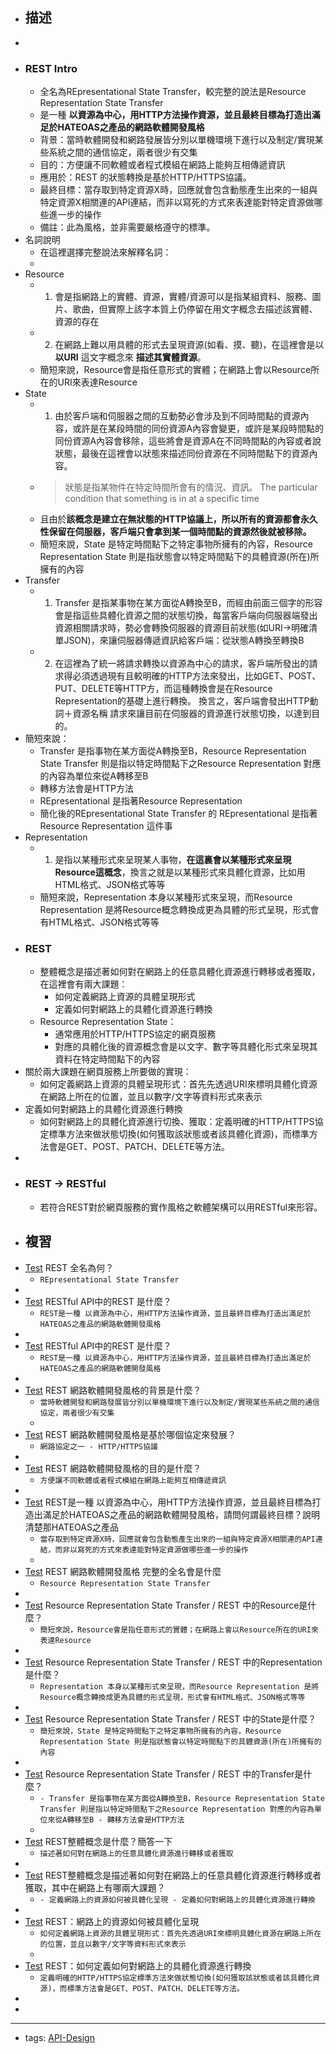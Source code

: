 - ## 描述
- 
- ### REST Intro
    - 全名為REpresentational State Transfer，較完整的說法是Resource Representation State Transfer
    - 是一種 **以資源為中心，用HTTP方法操作資源，並且最終目標為打造出滿足於HATEOAS之產品的網路軟體開發風格**
    - 背景：當時軟體開發和網路發展皆分別以單機環境下進行以及制定/實現某些系統之間的通信協定，兩者很少有交集
    - 目的：方便讓不同軟體或者程式模組在網路上能夠互相傳遞資訊
    - 應用於：REST 的狀態轉換是基於HTTP/HTTPS協議。
    - 最終目標：當存取到特定資源X時，回應就會包含動態產生出來的一組與特定資源X相關連的API連結，而非以寫死的方式來表達能對特定資源做哪些進一步的操作
    - 備註：此為風格，並非需要嚴格遵守的標準。
- 名詞說明
    - 在這裡選擇完整說法來解釋名詞：
    - 
- Resource
    - 1. 會是指網路上的實體、資源，實體/資源可以是指某組資料、服務、圖片、歌曲，但實際上該字本質上仍停留在用文字概念去描述該實體、資源的存在
    - 2. 在網路上難以用具體的形式去呈現資源(如看、摸、聽)，在這裡會是以 **以URI** 這文字概念來 **描述其實體資源**。
    - 簡短來說，Resource會是指任意形式的實體；在網路上會以Resource所在的URI來表達Resource
- State
    - 1. 由於客戶端和伺服器之間的互動勢必會涉及到不同時間點的資源內容，或許是在某段時間的同份資源A內容會變更，或許是某段時間點的同份資源A內容會移除，這些將會是資源A在不同時間點的內容或者說狀態，最後在這裡會以狀態來描述同份資源在不同時間點下的資源內容。
    - > 狀態是指某物件在特定時間所會有的情況、資訊。 The particular condition that something is in at a specific time
    - 且由於**該概念是建立在無狀態的HTTP協議上，所以所有的資源都會永久性保留在伺服器，客戶端只會拿到某一個時間點的資源然後就被移除。**
    - 簡短來說，State 是特定時間點下之特定事物所擁有的內容，Resource Representation State 則是指狀態會以特定時間點下的具體資源(所在)所擁有的內容
- Transfer
    - 1. Transfer 是指某事物在某方面從A轉換至B，而經由前面三個字的形容會是指這些具體化資源之間的狀態切換，每當客戶端向伺服器端發出資源相關請求時，勢必會轉換伺服器的資源目前狀態(如URI->明確清單JSON)，來讓伺服器傳遞資訊給客戶端：從狀態A轉換至轉換B
    - 2. 在這裡為了統一將請求轉換以資源為中心的請求，客戶端所發出的請求得必須透過現有且較明確的HTTP方法來發出，比如GET、POST、PUT、DELETE等HTTP方，而這種轉換會是在Resource Representation的基礎上進行轉換。 換言之，客戶端會發出HTTP動詞＋資源名稱 請求來讓目前在伺服器的資源進行狀態切換，以達到目的。
- 簡短來說：
    - Transfer 是指事物在某方面從A轉換至B，Resource Representation State Transfer 則是指以特定時間點下之Resource Representation 對應的內容為單位來從A轉移至B
    - 轉移方法會是HTTP方法
    - REpresentational 是指著Resource Representation 
    - 簡化後的REpresentational State Transfer 的 REpresentational 是指著Resource Representation 這件事
- Representation
    - 1. 是指以某種形式來呈現某人事物，**在這裏會以某種形式來呈現Resource這概念**，換言之就是以某種形式來具體化資源，比如用HTML格式、JSON格式等等
    - 簡短來說，Representation 本身以某種形式來呈現，而Resource Representation 是將Resource概念轉換成更為具體的形式呈現，形式會有HTML格式、JSON格式等等
- ### REST
    - 整體概念是描述著如何對在網路上的任意具體化資源進行轉移或者獲取，在這裡會有兩大課題：
        - 如何定義網路上資源的具體呈現形式
        - 定義如何對網路上的具體化資源進行轉換
    - Resource Representation State：
        - 通常應用於HTTP/HTTPS協定的網頁服務
        - 對應的具體化後的資源概念會是以文字、數字等具體化形式來呈現其資料在特定時間點下的內容
- 關於兩大課題在網頁服務上所要做的實現：
    - 如何定義網路上資源的具體呈現形式：首先先透過URI來標明具體化資源在網路上所在的位置，並且以數字/文字等資料形式來表示
- 定義如何對網路上的具體化資源進行轉換
    - 如何對網路上的具體化資源進行切換、獲取：定義明確的HTTP/HTTPS協定標準方法來做狀態切換(如何獲取該狀態或者該具體化資源)，而標準方法會是GET、POST、PATCH、DELETE等方法。
- 
- ### REST -> RESTful
    - 若符合REST對於網頁服務的實作風格之軟體架構可以用RESTful來形容。
- ## 複習
- [Test](<Test.md>) REST 全名為何？
    -  `REpresentational State Transfer`
- 
- [Test](<Test.md>) RESTful API中的REST 是什麼？ 
    -  `REST是一種 以資源為中心，用HTTP方法操作資源，並且最終目標為打造出滿足於HATEOAS之產品的網路軟體開發風格`
- 
- [Test](<Test.md>) RESTful API中的REST 是什麼？
    -  `REST是一種 以資源為中心，用HTTP方法操作資源，並且最終目標為打造出滿足於HATEOAS之產品的網路軟體開發風格`
- 
- [Test](<Test.md>) REST 網路軟體開發風格的背景是什麼？ 
    - `當時軟體開發和網路發展皆分別以單機環境下進行以及制定/實現某些系統之間的通信協定，兩者很少有交集`
    - 
- [Test](<Test.md>) REST 網路軟體開發風格是基於哪個協定來發展？
    -  `網路協定之一 - HTTP/HTTPS協議`
- 
- [Test](<Test.md>) REST 網路軟體開發風格的目的是什麼？ 
    -  `方便讓不同軟體或者程式模組在網路上能夠互相傳遞資訊`
- 
- [Test](<Test.md>) REST是一種 以資源為中心，用HTTP方法操作資源，並且最終目標為打造出滿足於HATEOAS之產品的網路軟體開發風格，請問何謂最終目標？說明清楚那HATEOAS之產品 
    -  `當存取到特定資源X時，回應就會包含動態產生出來的一組與特定資源X相關連的API連結，而非以寫死的方式來表達能對特定資源做哪些進一步的操作`
    - 
- [Test](<Test.md>) REST 網路軟體開發風格 完整的全名會是什麼 
    -  `Resource Representation State Transfer`
- 
- [Test](<Test.md>) Resource Representation State Transfer / REST 中的Resource是什麼？
    -  `簡短來說，Resource會是指任意形式的實體；在網路上會以Resource所在的URI來表達Resource`
- 
- [Test](<Test.md>)  Resource Representation State Transfer / REST 中的Representation是什麼？
    - `Representation 本身以某種形式來呈現，而Resource Representation 是將Resource概念轉換成更為具體的形式呈現，形式會有HTML格式、JSON格式等等`
- 
- [Test](<Test.md>) Resource Representation State Transfer / REST 中的State是什麼？ 
    -  `簡短來說，State 是特定時間點下之特定事物所擁有的內容，Resource Representation State 則是指狀態會以特定時間點下的具體資源(所在)所擁有的內容`
- 
- [Test](<Test.md>) Resource Representation State Transfer / REST 中的Transfer是什麼？
    -  `- Transfer 是指事物在某方面從A轉換至B，Resource Representation State Transfer 則是指以特定時間點下之Resource Representation 對應的內容為單位來從A轉移至B - 轉移方法會是HTTP方法`
    - 
- [Test](<Test.md>) REST整體概念是什麼？簡答一下 
    - `描述著如何對在網路上的任意具體化資源進行轉移或者獲取`
- 
- [Test](<Test.md>) REST整體概念是描述著如何對在網路上的任意具體化資源進行轉移或者獲取，其中在網路上有哪兩大課題？ 
    -  `- 定義網路上的資源如何被具體化呈現 - 定義如何對網路上的具體化資源進行轉換`
- 
- [Test](<Test.md>) REST：網路上的資源如何被具體化呈現 
    - `如何定義網路上資源的具體呈現形式：首先先透過URI來標明具體化資源在網路上所在的位置，並且以數字/文字等資料形式來表示`
    - 
- [Test](<Test.md>) REST：如何定義如何對網路上的具體化資源進行轉換
    - `定義明確的HTTP/HTTPS協定標準方法來做狀態切換(如何獲取該狀態或者該具體化資源)，而標準方法會是GET、POST、PATCH、DELETE等方法。`
- 
- 
- ---
- tags: [API-Design](<API-Design.md>)
